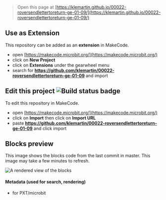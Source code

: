 
> Open this page at [https://klemartin.github.io/00022-roversendlettertoreturn-ge-01-09/](https://klemartin.github.io/00022-roversendlettertoreturn-ge-01-09/)

## Use as Extension

This repository can be added as an **extension** in MakeCode.

* open [https://makecode.microbit.org/](https://makecode.microbit.org/)
* click on **New Project**
* click on **Extensions** under the gearwheel menu
* search for **https://github.com/klemartin/00022-roversendlettertoreturn-ge-01-09** and import

## Edit this project ![Build status badge](https://github.com/klemartin/00022-roversendlettertoreturn-ge-01-09/workflows/MakeCode/badge.svg)

To edit this repository in MakeCode.

* open [https://makecode.microbit.org/](https://makecode.microbit.org/)
* click on **Import** then click on **Import URL**
* paste **https://github.com/klemartin/00022-roversendlettertoreturn-ge-01-09** and click import

## Blocks preview

This image shows the blocks code from the last commit in master.
This image may take a few minutes to refresh.

![A rendered view of the blocks](https://github.com/klemartin/00022-roversendlettertoreturn-ge-01-09/raw/master/.github/makecode/blocks.png)

#### Metadata (used for search, rendering)

* for PXT/microbit
<script src="https://makecode.com/gh-pages-embed.js"></script><script>makeCodeRender("{{ site.makecode.home_url }}", "{{ site.github.owner_name }}/{{ site.github.repository_name }}");</script>
